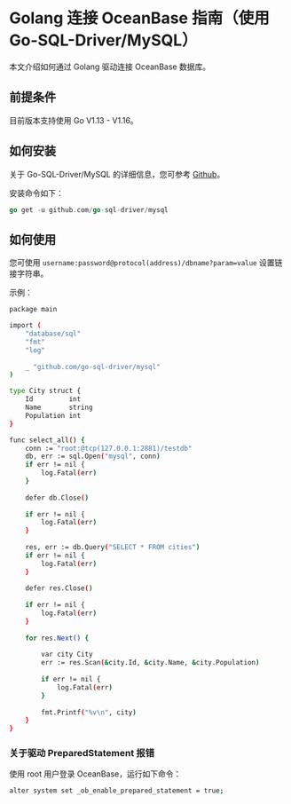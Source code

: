 # Golang 连接 OceanBase 指南（使用 Go-SQL-Driver/MySQL）

本文介绍如何通过 Golang 驱动连接 OceanBase 数据库。

## 前提条件

目前版本支持使用 Go V1.13 - V1.16。

## 如何安装

关于 Go-SQL-Driver/MySQL 的详细信息，您可参考 [Github](https://github.com/go-sql-driver/mysql)。

安装命令如下：

```go
go get -u github.com/go-sql-driver/mysql
```

## 如何使用

您可使用 `username:password@protocol(address)/dbname?param=value` 设置链接字符串。

示例：

```bash
package main

import (
    "database/sql"
    "fmt"
    "log"
    
    _ "github.com/go-sql-driver/mysql"
)

type City struct {
    Id         int
    Name       string
    Population int
}

func select_all() {
    conn := "root:@tcp(127.0.0.1:2881)/testdb"
    db, err := sql.Open("mysql", conn)
    if err != nil {
        log.Fatal(err)
    }
    
    defer db.Close()
    
    if err != nil {
        log.Fatal(err)
    }
    
    res, err := db.Query("SELECT * FROM cities")
    if err != nil {
        log.Fatal(err)
    }
    
    defer res.Close()
    
    if err != nil {
        log.Fatal(err)
    }
    
    for res.Next() {
        
        var city City
        err := res.Scan(&city.Id, &city.Name, &city.Population)
        
        if err != nil {
            log.Fatal(err)
        }
        
        fmt.Printf("%v\n", city)
    }
}
```

### 关于驱动 PreparedStatement 报错

使用 root 用户登录 OceanBase，运行如下命令：

```bash
alter system set _ob_enable_prepared_statement = true;
```
